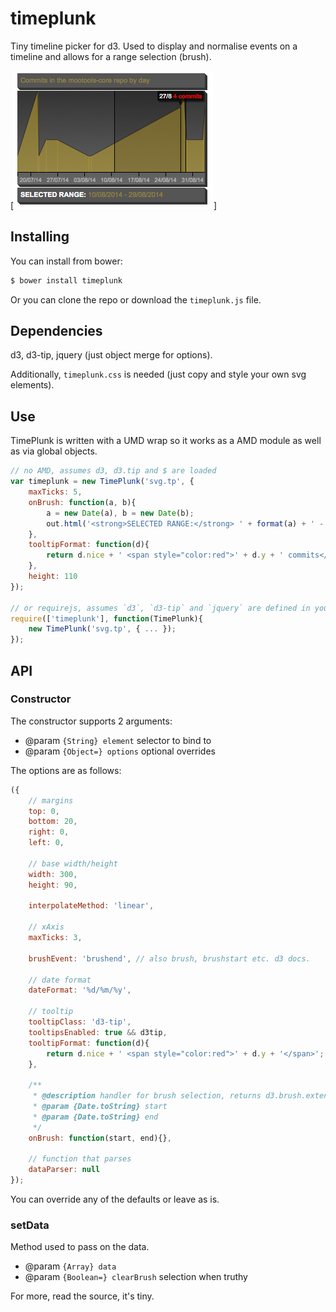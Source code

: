 timeplunk
=========

Tiny timeline picker for d3. Used to display and normalise events on a timeline and allows for a range selection (brush).

[![timeplunk in action](https://raw.githubusercontent.com/DimitarChristoff/timeplunk/master/example/tp.png)]

## Installing

You can install from bower:

```sh
$ bower install timeplunk
```

Or you can clone the repo or download the `timeplunk.js` file.

## Dependencies

d3, d3-tip, jquery (just object merge for options).

Additionally, `timeplunk.css` is needed (just copy and style your own svg elements).

## Use

TimePlunk is written with a UMD wrap so it works as a AMD module as well as via global objects.

```javascript
// no AMD, assumes d3, d3.tip and $ are loaded
var timeplunk = new TimePlunk('svg.tp', {
	maxTicks: 5,
	onBrush: function(a, b){
		a = new Date(a), b = new Date(b);
		out.html('<strong>SELECTED RANGE:</strong> ' + format(a) + ' - ' + format(b));
	},
	tooltipFormat: function(d){
		return d.nice + ' <span style="color:red">' + d.y + ' commits</span>';
	},
	height: 110
});

// or requirejs, assumes `d3`, `d3-tip` and `jquery` are defined in your `require.config`
require(['timeplunk'], function(TimePlunk){
	new TimePlunk('svg.tp', { ... });
});
```

## API
 
### Constructor 

The constructor supports 2 arguments:

 - @param `{String} element` selector to bind to
 - @param `{Object=} options` optional overrides

The options are as follows:

```javascript
({
	// margins
	top: 0,
	bottom: 20,
	right: 0,
	left: 0,

	// base width/height
	width: 300,
	height: 90,

	interpolateMethod: 'linear',

	// xAxis
	maxTicks: 3,

	brushEvent: 'brushend', // also brush, brushstart etc. d3 docs.

	// date format
	dateFormat: '%d/%m/%y',

	// tooltip
	tooltipClass: 'd3-tip',
	tooltipsEnabled: true && d3tip,
	tooltipFormat: function(d){
		return d.nice + ' <span style="color:red">' + d.y + '</span>';
	},

	/**
	 * @description handler for brush selection, returns d3.brush.extent
	 * @param {Date.toString} start
	 * @param {Date.toString} end
	 */
	onBrush: function(start, end){},

	// function that parses
	dataParser: null
});
```

You can override any of the defaults or leave as is.

### setData

Method used to pass on the data. 

 - @param `{Array} data`
 - @param `{Boolean=} clearBrush` selection when truthy

For more, read the source, it's tiny.